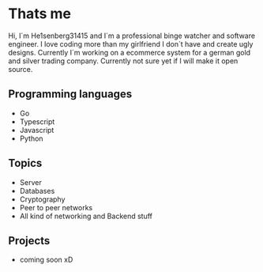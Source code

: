 # Thats me
Hi, I´m He1senberg31415 and I´m a professional binge watcher and software engineer. I love coding more than my girlfriend I don´t have and create ugly designs. Currently I´m working on a ecommerce system for a german gold and silver trading company. Currently not sure yet if I will make it open source.

## Programming languages
- Go
- Typescript
- Javascript
- Python

## Topics
- Server
- Databases
- Cryptography
- Peer to peer networks
- All kind of networking and Backend stuff

## Projects
- coming soon xD
